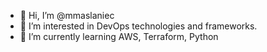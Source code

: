 - 👋 Hi, I’m @mmaslaniec
- 👀 I’m interested in DevOps technologies and frameworks.
- 🌱 I’m currently learning AWS, Terraform, Python

<!---
mmaslaniec/mmaslaniec is a ✨ special ✨ repository because its `README.md` (this file) appears on your GitHub profile.
You can click the Preview link to take a look at your changes.
--->
